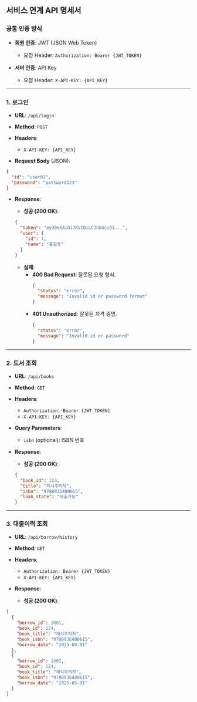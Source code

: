 ## 서비스 연계 API 명세서

### 공통 인증 방식

- **회원 인증**: JWT (JSON Web Token)

  - 요청 Header: `Authorization: Bearer {JWT_TOKEN}`

- **서버 인증**: API Key

  - 요청 Header: `X-API-KEY: {API_KEY}`

---

### 1. 로그인

- **URL**: `/api/login`
- **Method**: `POST`
- **Headers**:

  - `X-API-KEY: {API_KEY}`

- **Request Body** (JSON):

```json
{
  "id": "user01",
  "password": "password123"
}
```

- **Response**:

  - **성공 (200 OK)**:

  ```json
  {
    "token": "eyJ0eXAiOiJKV1QiLCJhbGciOi...",
    "user": {
      "id": 1,
      "name": "홍길동"
    }
  }
  ```

  - **실패**:
    - **400 Bad Request**: 잘못된 요청 형식.
      ```json
      {
        "status": "error",
        "message": "Invalid id or password format"
      }
      ```
    - **401 Unauthorized**: 잘못된 자격 증명.
      ```json
      {
        "status": "error",
        "message": "Invalid id or password"
      }
      ```

---

### 2. 도서 조회

- **URL**: `/api/books`
- **Method**: `GET`
- **Headers**:

  - `Authorization: Bearer {JWT_TOKEN}`
  - `X-API-KEY: {API_KEY}`

- **Query Parameters**:
  - `isbn` (optional): ISBN 번호

- **Response**:
  - **성공 (200 OK)**:
  ```json
  {
    "book_id": 123,
    "title": "채식주의자",
    "isbn": "9788936480615",
    "loan_state": "대출가능"
  }
  ```

---

### 3. 대출이력 조회

- **URL**: `/api/borrow/history`
- **Method**: `GET`
- **Headers**:

  - `Authorization: Bearer {JWT_TOKEN}`
  - `X-API-KEY: {API_KEY}`

- **Response**:
  - **성공 (200 OK)**:

```json
[
  {
    "borrow_id": 1001,
    "book_id": 124,
    "book_title": "채식주의자",
    "book_isbn": "9788936480615",
    "borrow_date": "2025-04-01"
  },
  {
    "borrow_id": 1002,
    "book_id": 124,
    "book_title": "채식주의자",
    "book_isbn": "9788936480615",
    "borrow_date": "2025-05-01"
  }
]
```
